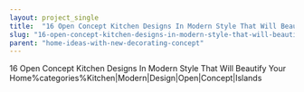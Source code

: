 ```yaml
---
layout: project_single
title:  "16 Open Concept Kitchen Designs In Modern Style That Will Beautify Your Home"
slug: "16-open-concept-kitchen-designs-in-modern-style-that-will-beautify-your-home"
parent: "home-ideas-with-new-decorating-concept"
---
```

16 Open Concept Kitchen Designs In Modern Style That Will Beautify Your Home%categories%Kitchen|Modern|Design|Open|Concept|Islands